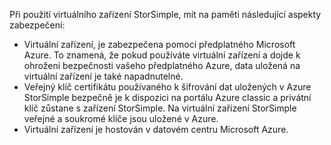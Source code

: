 <!--v-sharos 10/13/2105 virtual device security-->

Při použití virtuálního zařízení StorSimple, mít na paměti následující aspekty zabezpečení:

* Virtuální zařízení, je zabezpečena pomocí předplatného Microsoft Azure. To znamená, že pokud používáte virtuální zařízení a dojde k ohrožení bezpečnosti vašeho předplatného Azure, data uložená na virtuální zařízení je také napadnutelné.
* Veřejný klíč certifikátu používaného k šifrování dat uložených v Azure StorSimple bezpečně je k dispozici na portálu Azure classic a privátní klíč zůstane s zařízení StorSimple. Na virtuální zařízení StorSimple veřejné a soukromé klíče jsou uložené v Azure.
* Virtuální zařízení je hostován v datovém centru Microsoft Azure.

